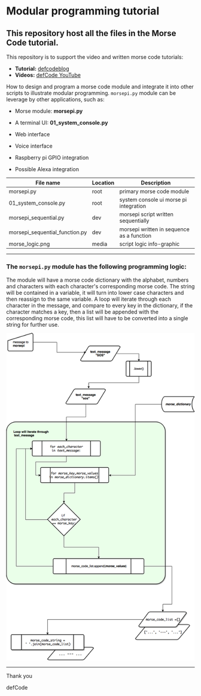 # Modular programming tutorial

## This repository host all the files in the Morse Code tutorial.

This repository is to support the video and written morse code tutorials:
* **Tutorial:** [defcodeblog](https://wp.me/p8k2yu-4)
* **Videos:** [defCode YouTube](https://www.youtube.com/watch?v=yRuAog2SU9o&list=PLUUO_MQ7WDOdUgf_EXXDLwJI_K0b5JjQ6)

How to design and program a morse code module and integrate it into other scripts to illustrate modular programming. `morsepi.py` module can be leverage by other applications, such as:

* Morse module: **morsepi.py**

* A terminal UI: **01_system_console.py**
* Web interface
* Voice interface
* Raspberry pi GPIO integration
* Possible Alexa integration

File name | Location | Description
---------|----------|---------
 morsepi.py | root | primary morse code module
 01_system_console.py | root | system console ui morse pi integration
 morsepi_sequential.py | dev | morsepi script written sequentially
 morsepi_sequential_function.py | dev | morsepi written in sequence as a function
 morse_logic.png | media | script logic info-graphic

---
### The `morsepi.py` module has the following programming logic:
The module will have a morse code dictionary with the alphabet, numbers and characters with each character's corresponding morse code. The string will be contained in a variable, it will turn into lower case characters and then reassign to the same variable. A loop will iterate through each character in the message, and compare to every key in the dictionary, if the character matches a key, then a list will be appended with the corresponding morse code, this list will have to be converted into a single string for further use.

![Logic diagram](media/morse_logic.png)

---

Thank you


defCode

